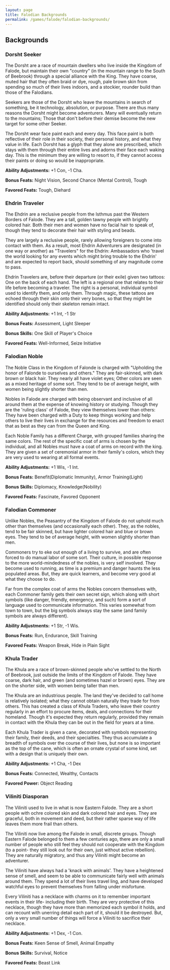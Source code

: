 ```yaml
---
layout: page
title: Falodian Backgrounds
permalink: /games/falode/falodian-backgrounds/
---
```


## Backgrounds

### Dorsht Seeker

The Dorsht are a race of mountain dwellers who live inside the Kingdom
of Falode, but maintain their own "country" (in the mountain range to
the South of Beebrook) through a special alliance with the King. They
have coarse, muted hair that they often braid or dye, rough, pale
brown skin from spending so much of their lives indoors, and a
stockier, rounder build than those of the Falodians.

Seekers are those of the Dorsht who leave the mountains in search of
something, be it technology, absolution, or purpose. There are thus
many reasons the Dorsht might become adventurers. Many will eventually
return to the mountains; Those that don't before their demise become
the new target for some other Seeker.

The Dorsht wear face paint each and every day. This face paint is both
reflective of their role in their society, their personal history, and
what they value in life. Each Dorsht has a glyph that they alone are
prescribed, which stays with them through their entire lives and
adorns their face each waking day. This is the minimum they are
willing to resort to, if they cannot access their paints or doing so
would be inappropriate.


**Ability Adjustments:** +1 Con, -1 Cha.

**Bonus Feats:** Night Vision, Second Chance (Mental Control), Tough

**Favored Feats:** Tough, Diehard

### Ehdrin Traveler

The Ehdrin are a reclusive people from the Isthmus past the Western
Borders of Falode. They are a tall, golden tawny people with brightly
colored hair. Both their men and women have no facial hair to speak
of, though they tend to decorate their hair with styling and beads.

They are largely a reclusive people, rarely allowing foreigners to
come into contact with them. As a result, most Ehdrin Adventurers are
designated (in one way or another) as "Travelers" for the Ehdrin:
Ambassadors who 'travel the world looking for any events which might
bring trouble to the Ehdrin' and are expected to report back, should
something of any magnitude come to pass.

Ehdrin Travelers are, before their departure (or their exile) given
two tattoos: One on the back of each hand. The left is a regional one
that relates to their life before becoming a traveler. The right is a
personal, individual symbol used to identify them, and only
them. Through magic, these tattoos are echoed through their skin onto
their very bones, so that they might be identified should only their
skeleton remain intact.


**Ability Adjustments:** +1 Int, -1 Str

**Bonus Feats:** Assessment, Light Sleeper

**Bonus Skills:** One Skill of Player's Choice

**Favored Feats:** Well-Informed, Seize Initiative

### Falodian Noble

The Noble Class in the Kingdom of Falonde is charged with "Upholding
the honor of Falonde to ourselves and others." They are fair-skinned,
with dark brown or black hair. They nearly all have violet eyes; Other
colors are seen as a mixed heritage of some sort. They tend to be of
average height, with women being slightly shorter than men.

Nobles in Falode are charged with being observant and inclusive of all
around them at the expense of knowing history or studying. Though they
are the 'ruling class' of Falode, they view themselves lower than
others: They have been charged with a Duty to keep things working and
help others to live their lives in exchange for the resources and
freedom to enact that as best as they can from the Queen and King.

Each Noble Family has a different Charge, with grouped families
sharing the same colors.  The rest of the specific coat of arms is
chosen by the individual, and all Nobles must have a coat of arms on
record with the king. They are given a set of ceremonial armor in
their family's colors, which they are very used to wearing at all
formal events.


**Ability Adjustments:** +1 Wis, -1 Int.

**Bonus Feats:** Benefit(Diplomatic Immunity), Armor Training(Light)

**Bonus Skills:** Diplomacy, Knowledge(Nobility)

**Favored Feats:** Fascinate, Favored Opponent

### Falodian Commoner

Unlike Nobles, the Peasantry of the Kingdom of Falode do not uphold
much other than themselves (and occasionally each other). They, as the
nobles, tend to be fair skinned, but have lighter colored hair and
blue or brown eyes. They tend to be of average height, with women
slightly shorter than men.

Commoners try to eke out enough of a living to survive, and are often
forced to do manual labor of some sort. Their culture, in possible
response to the more world-mindedness of the nobles, is very self
involved. They become used to running, as time is a premium and danger
haunts the less populated areas. But, they are quick learners, and
become very good at what they choose to do.

Far from the complex coat of arms the Nobles concern themselves with,
each Commoner family gets their own secret sign, which along with
short symbols (like danger, friendly, emergency, and such) form a sort
of language used to communicate information. This varies somewhat from
town to town, but the big symbols always stay the same (and family
symbols are always different).

**Ability Adjustments:** +1 Str, -1 Wis.

**Bonus Feats:** Run, Endurance, Skill Training

**Favored Feats:** Weapon Break, Hide in Plain Sight

### Khula Trader

The Khula are a race of brown-skinned people who've settled to the
North of Beebrook, just outside the limits of the Kingdom of
Falode. They have coarse, dark hair, and green (and sometimes hazel or
brown) eyes. They are on the shorter side, with women being taller
than men.

The Khula are an industrious people. The land they've decided to call
home is relatively isolated; what they cannot obtain naturally they
trade for from others. This has created a class of Khula Traders, who
leave their country regularly in an effort to procure items, deals,
and connections for their homeland. Though it's expected they return
regularly, provided they remain in contact with the Khula they can be
out in the field for years at a time.

Each Khula Trader is given a cane, decorated with symbols representing
their family, their deeds, and their specialties. They thus accumulate
a breadth of symbols over the course of their lives, but none is so
important as the top of the cane, which is often an ornate crystal of
some kind, set with a design that is uniquely their own.

**Ability Adjustments:** +1 Cha, -1 Dex

**Bonus Feats:** Connected, Wealthy, Contacts

**Favored Power:** Object Reading


### Viliniti Diasporan

The Viliniti used to live in what is now Eastern Falode. They are a
short people with ochre colored skin and dark colored hair and
eyes. They are graceful, both in movement and deed, but their rather
sparse way of life leaves them more frail than others.

The Viliniti now live among the Falode in small, discrete
groups. Though Eastern Falode belonged to them a few centuries ago,
there are only a small number of people who still feel they should not
cooperate with the Kingdom (to a point- they still look out for their
own, just without active rebellion). They are naturally migratory, and
thus any Viliniti might become an adventurer.

The Viliniti have always had a 'knack with animals'. They have a
heightened sense of smell, and seem to be able to communicate fairly
well with animals around them. They spend a lot of their lives
travel ling, and have developed watchful eyes to prevent themselves
from falling under misfortune.

Every Viliniti has a necklace with charms on it to remember important
events in their life- including their birth. They are very protective
of this necklace, though they have more than memorized each symbol it
holds, and can recount with unerring detail each part of it, should it
be destroyed. But, only a very small number of things will force a
Viliniti to sacrifice their necklace.

**Ability Adjustments:** +1 Dex, -1 Con.

**Bonus Feats:** Keen Sense of Smell, Animal Empathy

**Bonus Skills:** Survival, Notice

**Favored Feats:** Beast Link
